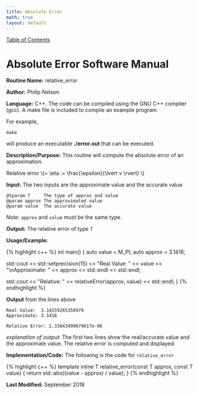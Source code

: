 ```yaml
---
title: Absolute Error
math: true
layout: default
---
```

<a href="https://philipnelson5.github.io/math4610/SoftwareManual"> Table of Contents </a>
# Absolute Error Software Manual

**Routine Name:** relative_error

**Author:** Philip Nelson

**Language:** C++. The code can be compiled using the GNU C++ compiler (gcc). A make file is included to compile an example program

For example,

```
make
```

will produce an executable **./error.out** that can be executed.

**Description/Purpose:** This routine will compute the absolute error of an approximation.

Relative error \\(= \eta := \frac{\epsilon}{\lvert v \rvert} \\)

**Input:** The two inputs are the approximate value and the accurate value

```
@tparam T     The type of approx and value
@param approx The approximated value
@param value  The accurate value
```

_Note:_ `approx` and `value` must be the same type.

**Output:** The relative error of type `T`

**Usage/Example:**

{% highlight c++ %}
int main()
{
  auto value = M_PI;
  auto approx = 3.1416;

  std::cout << std::setprecision(15) << "Real Value:  " << value
            << "\nApproximate: " << approx << std::endl
            << std::endl;

  std::cout << "Relative: " << relativeError(approx, value) << std::endl;
}
{% endhighlight %}

**Output** from the lines above
```
Real Value:  3.14159265358979
Approximate: 3.1416

Relative Error: 2.33843499679617e-06
```

_explanation of output_:
The first two lines show the real/accurate value and the approximate value.
The relative error is computed and displayed.

**Implementation/Code:** The following is the code for `relative_error`

{% highlight c++ %}
template <typename T>
inline T relative_error(const T approx, const T value)
{
  return std::abs((value - approx) / value);
}
{% endhighlight %}

**Last Modified:** September 2018
